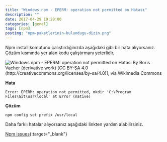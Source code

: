 ```yaml
---
title: "Windows npm - EPERM: operation not permitted on Hatası"
description: ""
date: 2017-04-29 19:20:00
categories: [genel]
tags: [npm]
postimg: "npm-paketlerinin-bulundugu-dizin.png"
---
```


Npm install komutunu çalıştırdığınızda aşağıdaki gibi bir hata alıyorsanız. Çözüm kısmında yer alan kodu çalıştırmanı yeterlidir. 

![Windows npm - EPERM: operation not permitted on Hatası By Boris Vacher (derivative work) [CC BY-SA 4.0 (http://creativecommons.org/licenses/by-sa/4.0)], via Wikimedia Commons](https://ahmetcadirci.com.tr/images/npm-paketlerinin-bulundugu-dizin.png "Windows npm - EPERM: operation not permitted on Hatası")


**Hata**

```
Error: EPERM: operation not permitted, mkdir 'C:\Program Files\Git\usr\local' at Error (native)
```

**Çözüm**

```
npm config set prefix /usr/local
```

Daha farklı hatalar alıyorsanız aşağıdaki linkten yardım alabilirsiniz.


[Npm issues](https://github.com/npm/npm/issues){:target="_blank"}